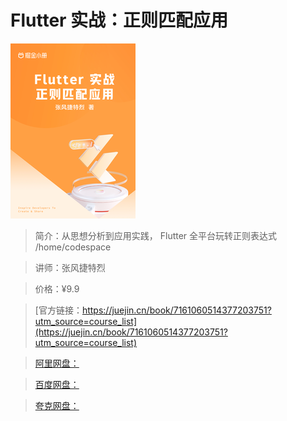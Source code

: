 # Flutter 实战：正则匹配应用

![img](../../assets/89f477c9e756448892dbbf1d1b2739c4~tplv-k3u1fbpfcp-no-mark_280_280_200_280.png)

> 简介：从思想分析到应用实践， Flutter 全平台玩转正则表达式 /home/codespace

> 讲师：张风捷特烈

> 价格：¥9.9

> [官方链接：https://juejin.cn/book/7161060514377203751?utm_source=course_list](https://juejin.cn/book/7161060514377203751?utm_source=course_list)

> [阿里网盘：]()

> [百度网盘：]()

> [夸克网盘：]()
